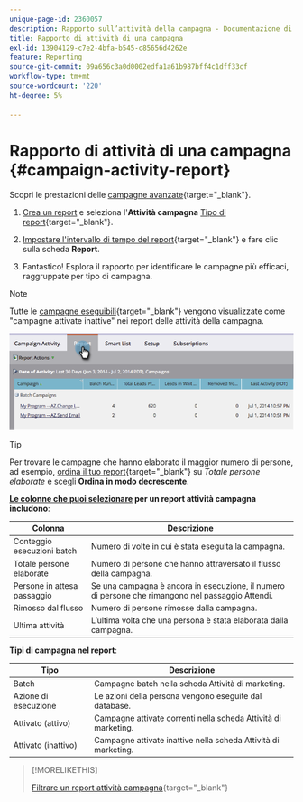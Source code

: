```yaml
---
unique-page-id: 2360057
description: Rapporto sull’attività della campagna - Documentazione di Marketo - Documentazione del prodotto
title: Rapporto di attività di una campagna
exl-id: 13904129-c7e2-4bfa-b545-c85656d4262e
feature: Reporting
source-git-commit: 09a656c3a0d0002edfa1a61b987bff4c1dff33cf
workflow-type: tm+mt
source-wordcount: '220'
ht-degree: 5%

---
```


# Rapporto di attività di una campagna {#campaign-activity-report}

Scopri le prestazioni delle [campagne avanzate](/help/marketo/product-docs/core-marketo-concepts/smart-campaigns/creating-a-smart-campaign/understanding-batch-and-trigger-smart-campaigns.md){target="_blank"}.

1. [Crea un report](/help/marketo/product-docs/reporting/basic-reporting/creating-reports/create-a-report-in-a-program.md) e seleziona l&#39;**Attività campagna** [Tipo di report](/help/marketo/product-docs/reporting/basic-reporting/report-types/report-type-overview.md){target="_blank"}.

1. [Impostare l&#39;intervallo di tempo del report](/help/marketo/product-docs/reporting/basic-reporting/editing-reports/change-a-report-time-frame.md){target="_blank"} e fare clic sulla scheda **Report**.

1. Fantastico! Esplora il rapporto per identificare le campagne più efficaci, raggruppate per tipo di campagna.

>[!NOTE]
>
>Tutte le [campagne eseguibili](/help/marketo/product-docs/core-marketo-concepts/smart-campaigns/flow-actions/execute-campaign.md){target="_blank"} vengono visualizzate come &quot;campagne attivate inattive&quot; nei report delle attività della campagna.

![](assets/campaign-activity-report-1.png)

>[!TIP]
>
>Per trovare le campagne che hanno elaborato il maggior numero di persone, ad esempio, [ordina il tuo report](/help/marketo/product-docs/reporting/basic-reporting/editing-reports/sort-report-on-columns.md){target="_blank"} su _Totale persone elaborate_ e scegli **Ordina in modo decrescente**.

**[Le colonne che puoi selezionare](/help/marketo/product-docs/reporting/basic-reporting/editing-reports/select-report-columns.md) per un report attività campagna includono**:

<table><thead>
  <tr>
    <th>Colonna</th>
    <th>Descrizione</th>
  </tr></thead>
<tbody>
  <tr>
    <td>Conteggio esecuzioni batch</td>
    <td>Numero di volte in cui è stata eseguita la campagna.</td>
  </tr>
  <tr>
    <td>Totale persone elaborate</td>
    <td>Numero di persone che hanno attraversato il flusso della campagna.</td>
  </tr>
  <tr>
    <td>Persone in attesa passaggio</td>
    <td>Se una campagna è ancora in esecuzione, il numero di persone che rimangono nel passaggio Attendi.</td>
  </tr>
  <tr>
    <td>Rimosso dal flusso</td>
    <td>Numero di persone rimosse dalla campagna.</td>
  </tr>
  <tr>
    <td>Ultima attività</td>
    <td>L’ultima volta che una persona è stata elaborata dalla campagna.</td>
  </tr>
</tbody>
</table>

**Tipi di campagna nel report**:

<table><thead>
  <tr>
    <th>Tipo</th>
    <th>Descrizione</th>
  </tr></thead>
<tbody>
  <tr>
    <td>Batch</td>
    <td>Campagne batch nella scheda Attività di marketing.</td>
  </tr>
  <tr>
    <td>Azione di esecuzione</td>
    <td>Le azioni della persona vengono eseguite dal database.</td>
  </tr>
  <tr>
    <td>Attivato (attivo)</td>
    <td>Campagne attivate correnti nella scheda Attività di marketing.</td>
  </tr>
  <tr>
    <td>Attivato (inattivo)</td>
    <td>Campagne attivate inattive nella scheda Attività di marketing.</td>
  </tr>
</tbody>
</table>

>[!MORELIKETHIS]
>
>[Filtrare un report attività campagna](/help/marketo/product-docs/reporting/basic-reporting/report-activity/filter-a-campaign-activity-report.md){target="_blank"}
